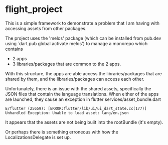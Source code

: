 # flight_project

This is a simple framework to demonstrate a problem that I am having with accessing assets from other packages.

The project uses the 'melos' package (which can be installed from pub.dev using `dart pub global activate melos') to manage a monorepo which contains
- 2 apps
- 3 libraries/packages that are common to the 2 apps.

With this structure, the apps are able access the libraries/packages that are shared by them, and the libraries/packages can access each other.

Unfortunately, there is an issue with the shared assets, specifically the JSON files that contain the language translations.
When either of the apps are launched, they cause an exception in flutter services/asset_bundle.dart

`E/flutter (25659): [ERROR:flutter/lib/ui/ui_dart_state.cc(177)] Unhandled Exception: Unable to load asset: lang/en.json`

It appears that the assets are not being built into the rootBundle (it's empty).

Or perhaps there is something erroneous with how the LocalizationsDelegate is set up.
